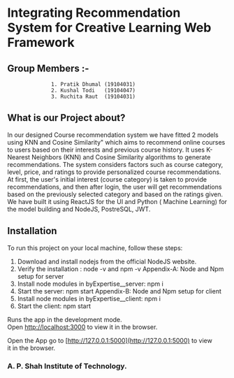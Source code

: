 # Integrating Recommendation System for Creative Learning Web Framework


## Group Members :-
                  1. Pratik Dhumal (19104031)
                  2. Kushal Todi   (19104047)
                  3. Ruchita Raut  (19104031)

## What is our Project about?

In our designed Course recommendation system we have fitted 2 models using KNN and Cosine Similarity" which aims to recommend online courses to users based on their interests and previous course history. It uses K-Nearest Neighbors (KNN) and Cosine Similarity algorithms to generate recommendations. The system considers factors such as course category, level, price, and ratings to provide personalized course recommendations. At first, the user's initial interest (course category) is taken to provide recommendations, and then after login, the user will get recommendations based on the previously selected category and based on the ratings given. We have built it using ReactJS for the UI and Python ( Machine Learning) for the model building and NodeJS, PostreSQL, JWT.

## Installation
To run this project on your local machine, follow these steps:

1. Download and install nodejs from the official NodeJS website.
2. Verify the installation : node -v and npm -v
Appendix-A: Node and Npm setup for server
3. Install node modules in byExpertise__server: npm i
4. Start the server: npm start
Appendix-B: Node and Npm setup for client 
5. Install node modules in byExpertise__client: npm i
6. Start the client: npm start


Runs the app in the development mode.\
Open [http://localhost:3000](http://localhost:3000) to view it in the browser.

Open the App go to [http://127.0.0.1:5000](http://127.0.0.1:5000) to view it in the browser.

### A. P. Shah Institute of Technology.
